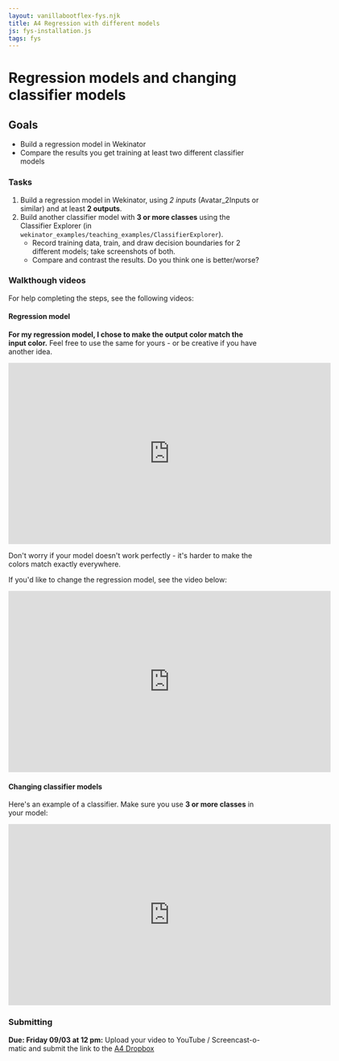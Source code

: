 ```yaml
---
layout: vanillabootflex-fys.njk
title: A4 Regression with different models
js: fys-installation.js
tags: fys
---
```


# Regression models and changing classifier models

## Goals

- Build a regression model in Wekinator
- Compare the results you get training at least two different classifier models

### Tasks

1. Build a regression model in Wekinator, using *2 inputs* (Avatar_2Inputs or similar) and at least **2 outputs**.
2. Build another classifier model with **3 or more classes** using the Classifier Explorer (in `wekinator_examples/teaching_examples/ClassifierExplorer`).
    - Record training data, train, and draw decision boundaries for 2 different models; take screenshots of both.
    - Compare and contrast the results. Do you think one is better/worse?


### Walkthough videos

For help completing the steps, see the following videos:

<h4> Regression model </h4>

**For my regression model, I chose to make the output color match the input color.** Feel free to use the same for yours - or be creative if you have another idea.

<iframe width="640" height="360" src="https://www.youtube.com/embed/RrUmydE5itg" frameborder="0" allow="accelerometer; autoplay; encrypted-media; gyroscope; picture-in-picture" allowfullscreen></iframe>

Don't worry if your model doesn't work perfectly - it's harder to make the colors match exactly everywhere.

If you'd like to change the regression model, see the video below:

<iframe width="640" height="360" src="https://www.youtube.com/embed/VlNxgDBtYGM" frameborder="0" allow="accelerometer; autoplay; encrypted-media; gyroscope; picture-in-picture" allowfullscreen></iframe>

<h4>Changing classifier models</h4>

Here's an example of a classifier. Make sure you use **3 or more classes** in your model:

<iframe width="640" height="360" src="https://www.youtube.com/embed/PMl-LJ-snyU" frameborder="0" allow="accelerometer; autoplay; encrypted-media; gyroscope; picture-in-picture" allowfullscreen></iframe>

### Submitting

**Due: Friday 09/03 at 12 pm:** Upload your video to YouTube / Screencast-o-matic and submit the link to the [A4 Dropbox](https://d2l.mountunion.edu/d2l/le/content/43087/viewContent/551595/View)
